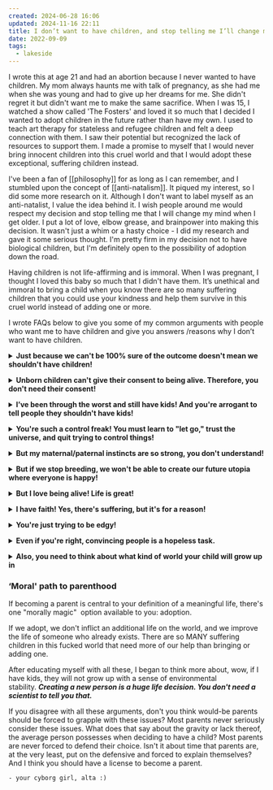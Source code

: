 ```yaml
---
created: 2024-06-28 16:06
updated: 2024-11-16 22:11
title: I don’t want to have children, and stop telling me I’ll change my mind :D
date: 2022-09-09
tags:
  - lakeside
---
```

I wrote this at age 21 and had an abortion because I never wanted to have children. My mom always haunts me with talk of pregnancy, as she had me when she was young and had to give up her dreams for me. She didn't regret it but didn't want me to make the same sacrifice. When I was 15, I watched a show called 'The Fosters' and loved it so much that I decided I wanted to adopt children in the future rather than have my own. I used to teach art therapy for stateless and refugee children and felt a deep connection with them. I saw their potential but recognized the lack of resources to support them. I made a promise to myself that I would never bring innocent children into this cruel world and that I would adopt these exceptional, suffering children instead.

I've been a fan of [[philosophy]] for as long as I can remember, and I stumbled upon the concept of [[anti-natalism]]. It piqued my interest, so I did some more research on it. Although I don't want to label myself as an anti-natalist, I value the idea behind it. I wish people around me would respect my decision and stop telling me that I will change my mind when I get older. I put a lot of love, elbow grease, and brainpower into making this decision. It wasn't just a whim or a hasty choice - I did my research and gave it some serious thought. I'm pretty firm in my decision not to have biological children, but I'm definitely open to the possibility of adoption down the road.

Having children is not life-affirming and is immoral. When I was pregnant, I thought I loved this baby so much that I didn't have them. It’s unethical and immoral to bring a child when you know there are so many suffering children that you could use your kindness and help them survive in this cruel world instead of adding one or more.

I wrote FAQs below to give you some of my common arguments with people who want me to have children and give you answers /reasons why I don’t want to have children.

**<details markdown='1'>** <summary> **Just because we can't be 100% sure of the outcome doesn't mean we shouldn't have children!**</summary>

Actually, it does. There are two problems with this. One, you're gambling with someone else's welfare, which is wrong. And two, it's incredibly glib. Extreme suffering is real and should be grappled with, not just conveniently hand-waved away. If your child ends up in a long-term suicidal nightmare of existence, will you be content to say, “I’m sorry you’re in hell, but when I was rolling the dice, I had a good feeling!" </details>

**<details markdown='1'>** <summary> **Unborn children can't give their consent to being alive. Therefore, you don't need their consent!**</summary>

Consider the following thought experiment. Suppose hell was absolute, and the inhabitants of hell were allowed to procreate, thus dooming young children to a hellish existence. Some of the inhabitants suggest that it's immoral to have children in hell, especially without their consent. Still, others point out that you don't need their permission because they can't give it until they're alive to provide it. And after all, they say, isn't it better to be alive and in hell than non-existent anyway?

In response to the above scenario, most people tend to say it's not ok to reproduce in hell without consent, even if it's the only opportunity for the unborn child to exist. Why does the argument that it's ok to bring children into our world without their consent (because they're not alive to give it) make sense in our world but not in the hell world?

To be clear, the point is not that our world is equivalent to hell (at least for everyone). The fact is that the argument that unborn children can't give consent, so therefore we don't need their consent, is fallacious.

And, yes, it's true that most people wouldn't want children in hell, not because they can't consent, but because they think hell is a bad thing, period. But that doesn't mean consent isn't a factor. Suppose some people willingly decided to go to hell because they wanted to experience it and made an informed decision to go there. Would you support that? I think plenty of people would. Now, suppose these same people decide to drag others to hell who didn't consent? Would you be against that? Most people would be. This demonstrates that it's not experiencing hell's inherent badness that people oppose. It's forcing others to do so without their consent. Consent is key. </details>

**<details markdown='1'>**<summary>**I’ve been through the worst and still have kids! And you're arrogant to tell people they shouldn't have kids!**</summary>

It's arrogant to make other people suffer just because you want kids. And it's arrogant for anyone to claim they have been through the worst. It's far more humble to assume that others out there have it far worse than you or I. Just because you have suffered and come to terms with it doesn't mean everyone else has or will. And just because you've suffered doesn't mean you have empathy for others. There are plenty of drug-addicted prostitutes who have children even though they hate their own lives because they think having children will make them happy. And not just addicts but regular people. If you were genuinely content, why would you want children? Wanting is a form of desiring, which is a form of suffering. Having children is a way of relieving YOUR suffering.

It's also arrogant to think you've got what it takes to be a great parent. All sorts of smart people have tried and failed, but you think you're different? </details>

**<details markdown='1'>**<summary>**You're such a control freak! You must learn to "let go," trust the universe, and quit trying to control things!**</summary>

No one would say that to someone who was trying to end rape, slavery, etc. The world's natural state is filled with problems, and people constantly try to control them. But rather than trying to control ME and others like me, why don't you "let go" and accept the fact that this world is no place for children? Why don't you give up your fear of a baby-free world and trust that things will be ok if people stop procreating? </details>

**<details markdown='1'>**<summary>**But my maternal/paternal instincts are so strong, you don't understand!**</summary>

If your maternal instincts were so strong, you wouldn't have children. This world wouldn't be good enough for them. The fact that you think it is proves that you DON'T have strong maternal/paternal instincts. It's proof you have SELFISH instincts. </details>

**<details markdown='1'>**<summary>**But if we stop breeding, we won't be able to create our future utopia where everyone is happy!**</summary>

There's no evidence that humans are moving toward a future utopia. More importantly, even if they were, that still doesn't make it ok to create suffering humans without their consent to use them as stepping stones to your future utopia. </details>

**<details markdown='1'>**<summary>**But I love being alive! Life is great!**</summary>

That's great, but it doesn't justify you imposing life on someone else without their consent. And furthermore, life isn't great for everyone. Just because you ignore suffering doesn't mean it's not there.

</details>

**<details markdown='1'>**<summary>**I have faith! Yes, there's suffering, but it's for a reason!**</summary>

Why are you so eager to have children if your faith is so strong? Why not wait to have children in the afterlife or some other realm you claim exists? Or why have kids at all? If your faith is so strong, you should be able to endure the pain of not having kids. Furthermore, your "faith" is not a trump card that justifies any immoral act. It doesn't justify you raping people, and it doesn't justify imposing life on others without their consent. </details>

**<details markdown='1'>**<summary>**You're just trying to be edgy!**</summary>

Got any arguments or just insults? </details>

**<details markdown='1'>**<summary>**Even if you're right, convincing people is a hopeless task.**</summary>

Maybe, but you don't know until you try. If you asked someone in 1950 whether gay marriage would ever be a thing, they'd probably think you were nuts. The same goes for lots of issues. </details>

**<details markdown='1'>**<summary>**Also, you need to think about what kind of world your child will grow up in**</summary>

Babies aren't great for the environment. From disposable nappies to air conditioning to all the other resources a new body consumes, an ecological cost is attached to bringing forth new life. And when, if ever - is it right to inflict another resource guzzler onto an already-guzzled world? Moreover, our children will have to live in this resource-guzzled world, and if some of the climate trends are to be believed, it might not be the nicest place to live. </details>

### ‘Moral' path to parenthood

If becoming a parent is central to your definition of a meaningful life, there's one "morally magic"  option available to you: adoption.

If we adopt, we don't inflict an additional life on the world, and we improve the life of someone who already exists. There are so MANY suffering children in this fucked world that need more of our help than bringing or adding one.

After educating myself with all these, I began to think more about, wow, if I have kids, they will not grow up with a sense of environmental stability. ***Creating a new person is a huge life decision. You don't need a scientist to tell you that.***

If you disagree with all these arguments, don't you think would-be parents should be forced to grapple with these issues? Most parents never seriously consider these issues. What does that say about the gravity or lack thereof, the average person possesses when deciding to have a child? Most parents are never forced to defend their choice. Isn't it about time that parents are, at the very least, put on the defensive and forced to explain themselves? And I think you should have a license to become a parent.

```poetry
- your cyborg girl, alta :) 
```